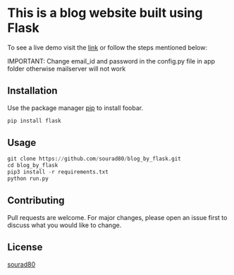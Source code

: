 # This is a blog website built using Flask

To see a live demo visit the [link](https://sd80blog.herokuapp.com/) or follow the steps mentioned below:

IMPORTANT: Change email_id and password in the config.py file in app folder otherwise mailserver will not work

## Installation

Use the package manager [pip](https://pip.pypa.io/en/stable/) to install foobar.

```bash
pip install flask
```

## Usage

```python
git clone https://github.com/sourad80/blog_by_flask.git
cd blog_by_flask
pip3 install -r requirements.txt
python run.py
```

## Contributing
Pull requests are welcome. For major changes, please open an issue first to discuss what you would like to change.

## License
[sourad80](https://sourad80.me/)
